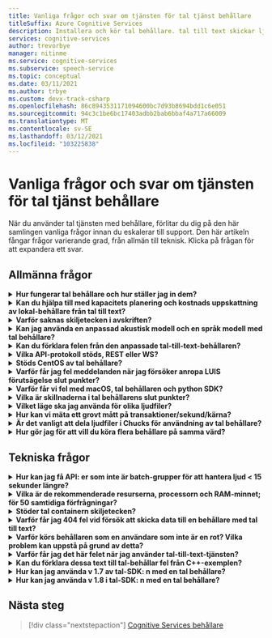 ```yaml
---
title: Vanliga frågor och svar om tjänsten för tal tjänst behållare
titleSuffix: Azure Cognitive Services
description: Installera och kör tal behållare. tal till text skickar ljud strömmar till text i real tid som dina program, verktyg eller enheter kan använda eller Visa. Text till tal konverterar inmatad text till mänskligt syntetiskt tal.
services: cognitive-services
author: trevorbye
manager: nitinme
ms.service: cognitive-services
ms.subservice: speech-service
ms.topic: conceptual
ms.date: 03/11/2021
ms.author: trbye
ms.custom: devx-track-csharp
ms.openlocfilehash: 86c8943531171094600bc7d93b8694bdd1c6e051
ms.sourcegitcommit: 94c3c1be6bc17403adbb2bab6bbaf4a717a66009
ms.translationtype: MT
ms.contentlocale: sv-SE
ms.lasthandoff: 03/12/2021
ms.locfileid: "103225838"
---
```

# <a name="speech-service-containers-frequently-asked-questions-faq"></a>Vanliga frågor och svar om tjänsten för tal tjänst behållare

När du använder tal tjänsten med behållare, förlitar du dig på den här samlingen vanliga frågor innan du eskalerar till support. Den här artikeln fångar frågor varierande grad, från allmän till teknisk. Klicka på frågan för att expandera ett svar.

## <a name="general-questions"></a>Allmänna frågor

<details>
<summary>
<b>Hur fungerar tal behållare och hur ställer jag in dem?</b>
</summary>

**Svar:** När du ställer in produktions klustret finns det flera saker att tänka på. För det första måste du konfigurera ett enskilt språk, flera behållare på samma dator, inte vara ett stort problem. Om det uppstår problem kan det vara ett maskin varu problem – så vi skulle först titta på resursen, det vill säga. Specifikationer för processor och minne.

Ta en stund, `ja-JP` behållare och den senaste modellen. Den akustiska modellen är den mest krävande delen av processor, medan språk modellen kräver mest minne. När vi har förbrukat användningen tar det cirka 0,6 CPU-kärnor för att bearbeta en enda tal-till-text-begäran när ljudet flödar i real tid (som från mikrofonen). Om du matar in ljud snabbare än i real tid (t. ex. från en fil) kan användningen vara dubbel (1,2 x kärnor). Under tiden är minnet som anges nedan operativ minne för avkodning av tal. Den tar *inte* hänsyn till den faktiska fulla storleken på språk modellen, som kommer att finnas i fil-cachen. För det här `ja-JP` är ytterligare 2 GB. för `en-US` , kan det vara mer (6-7 GB).

Om du har en dator där minnet är begränsade och du försöker distribuera flera språk, är det möjligt att filcachen är full och att operativ systemet tvingas att placera modeller i och ut. För en pågående avskrift, som kan vara katastrofal, och kan leda till långsammare och andra prestanda konsekvenser.

Dessutom förpaketerar vi körbara filer för datorer med instruktions uppsättningen [Avancerad Vector-anknytning (AVX2)](speech-container-howto.md#advanced-vector-extension-support) . En dator med AVX512-instruktionen kräver kodgenerering för det målet och start 10-behållare för 10 språk kan tillfälligt ha slut på processor kraft. Ett meddelande som det här visas i Docker-loggarna:

```console
2020-01-16 16:46:54.981118943 
[W:onnxruntime:Default, tvm_utils.cc:276 LoadTVMPackedFuncFromCache]
Cannot find Scan4_llvm__mcpu_skylake_avx512 in cache, using JIT...
```

Du kan ange antalet avkodare som du vill ha i en *enda* behållare med hjälp av `DECODER MAX_COUNT` variabeln. Vi bör därför börja med SKU (CPU/minne) och vi kan föreslå hur du får ut så mycket som möjligt. En bra utgångs punkt refererar till de rekommenderade värd datorernas resurs specifikationer.

<br>
</details>

<details>
<summary>
<b>Kan du hjälpa till med kapacitets planering och kostnads uppskattning av lokal-behållare från tal till text?</b>
</summary>

**Svar:** För container kapacitet i batch-bearbetnings läge kan varje avkodare hantera 2-3x i real tid, med två processor kärnor, för ett enda igenkännings resultat. Vi rekommenderar inte att du behåller fler än två samtidiga igenkänningar per behållar instans, men rekommenderar att du kör fler instanser av behållare för Tillförlitlighets-/tillgänglighets skäl, bakom en belastningsutjämnare.

Även om vi kan ha varje behållar instans som körs med fler avkodare. Vi kan till exempel konfigurera 7 avkodare per behållar instans på en åtta kärnor (på mer än 2x var), vilket ger 15x-genomflöde. Det finns en param `DECODER_MAX_COUNT` som är medveten om. För det extrema fallet uppstår Tillförlitlighets-och latens problem, och data flödet ökade avsevärt. För en mikrofon kommer den att vara i 1x real tid. Den övergripande användningen bör vara på ungefär en kärna för en enda igenkänning.

För scenario för bearbetning av 1 K timmar/dag i batchbearbetnings läge kan tre virtuella datorer hantera dem inom 24 timmar men inte garanterade. För att hantera insamling av insamlade dagar, redundans, uppdatering och för att ange lägsta säkerhets kopiering/BCP, rekommenderar vi 4-5 datorer i stället för 3 per kluster och med 2 kluster.

För maskin vara använder vi standard Azure VM `DS13_v2` som en referens (varje kärna måste vara 2,6 GHz eller bättre, med AVX2-instruktions uppsättningen aktive rad).

| Instans  | vCPU (s) | RAM    | Temp-lagring | Betala per användning med AHB | 1 års reserv med AHB (besparingar) | tre år reserverat med AHB (besparingar) |
|-----------|---------|--------|--------------|------------------------|-------------------------------------|--------------------------------------|
| `DS13 v2` | 8       | 56 GiB | 112 GiB      | $0.598/timme            | $0.3528/timme (~ 41%)                 | $0.2333/timme (~ 61%)                  |

Baserat på design referensen (två kluster på 5 virtuella datorer för att hantera 1 K timmar/dag ljud grupps bearbetning), blir 1 års maskin varu kostnad:

> 2 (kluster) * 5 (virtuella datorer per kluster) * $0.3528/timme * 365 (dagar) * 24 (timmar) = $31K/år

Vid mappning till en fysisk dator är en allmän uppskattning 1 vCPU = 1 fysisk processor kärna. I verkligheten är 1vCPU mer kraftfullare än en enda kärna.

För lokal kommer alla dessa ytterligare faktorer att komma i spel:

- På vilken typ den fysiska processorn är och hur många kärnor det är
- Hur många processorer som körs tillsammans i samma ruta/dator
- Hur virtuella datorer konfigureras
- Hur Hyper-Threading och multi-threading används
- Hur minnet delas
- Operativ systemet, osv.

Normalt är det inte lika bra som i Azure-miljön. När jag överväger andra kostnader är det en säker uppskattning som är 10 fysiska processor kärnor = 8 Azure-vCPU. Även om populära processorer bara har åtta kärnor. Med lokal distribution är kostnaden högre än att använda virtuella Azure-datorer. Överväg också avskrivnings takten.

Service kostnaden är samma som online tjänsten: $1/timme för tal till text. Tal service kostnaden är:

> $1 * 1000 * 365 = $365K

De underhålls kostnader som betalas ut till Microsoft beror på tjänst nivå och innehåll i tjänsten. Den är olika från $29.99/månad för grundläggande nivå till hundratals tusen om tjänsten är inblandad. Ett grovt tal är $300/timme för service/kvarhållning. Kostnad för personer ingår inte. Andra infrastruktur kostnader (till exempel lagring, nätverk och belastnings utjämning) ingår inte.

<br>
</details>

<details>
<summary>
<b>Varför saknas skiljetecken i avskriften?</b>
</summary>

**Svar:** `speech_recognition_language=<YOUR_LANGUAGE>` Ska konfigureras explicit i begäran om de använder en kol-klient.

Exempel:

```python
if not recognize_once(
    speechsdk.SpeechRecognizer(
        speech_config=speechsdk.SpeechConfig(
            endpoint=template.format("interactive"),
            speech_recognition_language="ja-JP"),
            audio_config=audio_config)):

    print("Failed interactive endpoint")
    exit(1)
```
Här är utdata:

```cmd
RECOGNIZED: SpeechRecognitionResult(
    result_id=2111117c8700404a84f521b7b805c4e7, 
    text="まだ早いまだ早いは猫である名前はまだないどこで生まれたかとんと見当を検討をなつかぬ。
    何でも薄暗いじめじめした所でながら泣いていた事だけは記憶している。
    まだは今ここで初めて人間と言うものを見た。
    しかも後で聞くと、それは書生という人間中で一番同額同額。",
    reason=ResultReason.RecognizedSpeech)
```

<br>
</details>

<details>
<summary>
<b>Kan jag använda en anpassad akustisk modell och en språk modell med tal behållare?</b>
</summary>

Vi kan för närvarande bara skicka ett modell-ID, antingen en anpassad språk modell eller en anpassad akustisk modell.

**Svar:** Beslutet att *inte* stödja både akustiska och språk modeller gjordes samtidigt. Detta gäller även tills en enhetlig identifierare har skapats för att minska API-avbrott. Därför stöds det tyvärr inte just nu.

<br>
</details>

<details>
<summary>
<b>Kan du förklara felen från den anpassade tal-till-text-behållaren?</b>
</summary>

**Fel 1:**

```cmd
Failed to fetch manifest: Status: 400 Bad Request Body:
{
    "code": "InvalidModel",
    "message": "The specified model is not supported for endpoint manifests."
}
```

**Svar 1:** Om du har utbildning med den senaste anpassade modellen stöder vi för närvarande inte det. Om du tränar med en äldre version bör det vara möjligt att använda. Vi arbetar fortfarande med att stödja de senaste versionerna.

I stort sett stöder inte de anpassade behållarna Halide eller ONNX akustiska akustiska modeller (som är standard i den anpassade utbildnings portalen). Detta beror på att anpassade modeller inte krypteras och att vi inte vill exponera ONNX-modeller, men språk modeller är fina. Kunden måste uttryckligen välja en äldre icke-ONNX modell för anpassad utbildning. Noggrannhet kommer inte att påverkas. Modell storleken kan vara större (med 100 MB).

> Support modell > 20190220 (v 4.5 Unified)

**Fel 2:**

```cmd
HTTPAPI result code = HTTPAPI_OK.
HTTP status code = 400.
Reason:  Synthesis failed.
StatusCode: InvalidArgument,
Details: Voice does not match.
```

**Svar 2:** Du måste ange rätt röst namn i begäran, vilket är Skift läges känsligt. Läs den fullständiga tjänst namns mappningen.

**Fel 3:**

```json
{
    "code": "InvalidProductId",
    "message": "The subscription SKU \"CognitiveServices.S0\" is not supported in this service instance."
}
```

**Svar 3:** Du Reed för att skapa en tal resurs, inte en Cognitive Services-resurs.


<br>
</details>

<details>
<summary>
<b>Vilka API-protokoll stöds, REST eller WS?</b>
</summary>

**Svar:** För tal-till-text-och anpassade tal-till-text-behållare stöder vi för närvarande endast WebSocket-baserat protokoll. SDK: n stöder bara anrop i WS men inte REST. Det finns en plan för att lägga till REST-support, men inte ETA för tillfället. Läs alltid den officiella dokumentationen i [fråga förutsägelse-slutpunkter](speech-container-howto.md#query-the-containers-prediction-endpoint).

<br>
</details>

<details>
<summary>
<b>Stöds CentOS av tal behållare?</b>
</summary>

**Svar:** CentOS 7 stöds inte av python SDK än, även om Ubuntu 19,04 inte stöds.

Python Speech SDK-paketet är tillgängligt för dessa operativsystem:
- **Windows** -x64 och x86
- **Mac** -MacOS X version 10,12 eller senare
- **Linux** -Ubuntu 16,04, Ubuntu 18,04, Debian 9 på x64

Mer information om installations miljön finns i [installations programmet för python-plattformen](quickstarts/setup-platform.md?pivots=programming-language-python). Ubuntu 18,04 är nu den rekommenderade versionen.

<br>
</details>

<details>
<summary>
<b>Varför får jag fel meddelanden när jag försöker anropa LUIS förutsägelse slut punkter?</b>
</summary>

Jag använder LUIS-behållaren i en IoT Edge distribution och försöker anropa LUIS förutsägelse-slutpunkten från en annan behållare. LUIS-behållaren lyssnar på port 5001 och den URL jag använder är följande:

```csharp
var luisEndpoint =
    $"ws://192.168.1.91:5001/luis/prediction/v3.0/apps/{luisAppId}/slots/production/predict";
var config = SpeechConfig.FromEndpoint(new Uri(luisEndpoint));
```

Felet jag får är:

```cmd
WebSocket Upgrade failed with HTTP status code: 404 SessionId: 3cfe2509ef4e49919e594abf639ccfeb
```

Jag ser begäran i LUIS-behållar loggarna och meddelandet som säger:

```cmd
The request path /luis//predict" does not match a supported file type.
```

Vad betyder detta? Vad saknas? Jag följer exemplet på tal-SDK: n [här](https://github.com/Azure-Samples/cognitive-services-speech-sdk). Scenariot är att vi identifierar ljudet direkt från PC-mikrofonen och försöker bestämma avsikten, baserat på LUIS-appen vi tränade. Det exempel jag länkade till gör exakt det. Och fungerar bra med den molnbaserade tjänsten LUIS. Genom att använda tal-SDK verkade du spara oss från att behöva göra ett separat explicit anrop till API: et för tal till text och sedan ett andra anrop till LUIS.

Allt jag försöker göra är att byta från scenariot med att använda LUIS i molnet för att använda LUIS-behållaren. Jag kan inte tänka på om tal-SDK fungerar för en sådan, men det fungerar inte för det andra.

**Svar:** Tal-SDK bör inte användas mot en LUIS-behållare. För att använda LUIS-behållaren ska LUIS SDK-eller LUIS-REST API användas. Tal-SDK ska användas mot en tal behållare.

Ett moln skiljer sig från en behållare. Ett moln kan bestå av flera aggregerade behållare (kallas ibland Micro-tjänster). Det finns därför en LUIS-behållare och det finns en tal behållare – två separata behållare. Tal behållaren är bara tal. LUIS-behållaren innehåller bara LUIS. I molnet, eftersom båda behållarna är kända för att distribueras och det är dåliga prestanda för en fjärran sluten klient att gå till molnet, gör tal, kom tillbaka och gå sedan till molnet igen och gör LUIS, vi tillhandahåller en funktion som gör att klienten kan gå till tal, stanna kvar i molnet, gå till LUIS och sedan gå tillbaka till klienten. Till och med i det här scenariot går tal-SDK: n till tal Cloud container med ljud och sedan talar tal Cloud container om till LUIS Cloud container med text. LUIS-behållaren har inget begrepp för att acceptera ljud (det skulle inte vara meningen för att LUIS-behållaren ska acceptera strömmande ljud-LUIS är en textbaserad tjänst). Med lokal, vi har ingen säkerhet för att våra kunder har distribuerat båda behållarna, vi förutsätter inte att dirigera mellan behållare i våra kunders lokaler, och om båda behållarna har distribuerats på lokal, med tanke på att de är mer lokala för klienten, är det inte ett krav att gå tillbaka till SR först, tillbaka till klienten och låta kunden ta den texten och gå till LUIS.

<br>
</details>

<details>
<summary>
<b>Varför får vi fel med macOS, tal behållaren och python SDK?</b>
</summary>

När vi skickar en *. wav* -fil som ska skrivas tillbaka kommer resultatet att bli tillbaka med:

```cmd
recognition is running....
Speech Recognition canceled: CancellationReason.Error
Error details: Timeout: no recognition result received.
When creating a websocket connection from the browser a test, we get:
wb = new WebSocket("ws://localhost:5000/speech/recognition/dictation/cognitiveservices/v1")
WebSocket
{
    url: "ws://localhost:5000/speech/recognition/dictation/cognitiveservices/v1",
    readyState: 0,
    bufferedAmount: 0,
    onopen: null,
    onerror: null,
    ...
}
```

Vi vet att WebSocket har kon figurer ATS korrekt.

**Svar:** I så fall, se [detta GitHub-problem](https://github.com/Azure-Samples/cognitive-services-speech-sdk/issues/310). Vi har ett arbete runt, som [föreslås här](https://github.com/Azure-Samples/cognitive-services-speech-sdk/issues/310#issuecomment-527542722).

Koldioxid som korrigeras detta i version 1,8.


<br>
</details>

<details>
<summary>
<b>Vilka är skillnaderna i tal behållarens slut punkter?</b>
</summary>

Kan du fylla i följande test mått, inklusive vilka funktioner som ska testas och hur du testar SDK och REST-API: er? Särskilt skillnader i "interaktiva" och "konversation", som jag inte ser från ett befintligt dokument/exempel.

| Slutpunkt                                                | Funktionellt test                                                   | SDK | REST-API |
|---------------------------------------------------------|-------------------------------------------------------------------|-----|----------|
| `/speech/synthesize/cognitiveservices/v1`               | Syntetisera text (text till tal)                                  |     | Ja      |
| `/speech/recognition/dictation/cognitiveservices/v1`    | Cognitive Services lokal Diktering v1 WebSocket-slutpunkt        | Ja | Inga       |
| `/speech/recognition/interactive/cognitiveservices/v1`  | Den Cognitive Services lokal interaktiva v1 WebSocket-slutpunkten  |     |          |
| `/speech/recognition/conversation/cognitiveservices/v1` | Kognitiva tjänster på lokal-konversation v1 WebSocket-slutpunkt |     |          |

**Svar:** Detta är en fusion av:
- Personer som försöker köra dikteringens slut punkt för behållare (jag är inte säker på hur de får den URL: en)
- Slut punkten för 1<sup>St</sup> -parten som är en i en behållare.
- Slut punkten för 1<sup>St</sup> -parten returnerar tal. fragment-meddelanden i stället för `speech.hypothesis` e-<sup></sup> postmeddelandena för att returnera slut punkten för slut punkterna för slutpunkten.
- Snabb starter alla använder `RecognizeOnce` (interaktivt läge)
- Kol har en kontroll att för `speech.fragment` meddelanden som kräver att de inte returneras i interaktivt läge.
- Kol som har utgångs punkt i versions utlösare (avslutar processen).

Lösningen är antingen växlad till att använda kontinuerlig igenkänning i koden eller (snabbare) ansluter till antingen de interaktiva eller kontinuerliga slut punkterna i behållaren.
För din kod ställer du in slut punkten till `host:port` /Speech/Recognition/Interactive/cognitiveservices/v1

För olika lägen, se tallägen – se nedan:

## <a name="speech-modes---interactive-conversation-dictation"></a>Tallägen – interaktiv, konversation, Diktering

[!INCLUDE [speech-modes](includes/speech-modes.md)]

Den rätta korrigeringen kommer med SDK 1,8, som har stöd för lokal (kommer att välja rätt slut punkt, så vi kommer inte att vara lägre än online tjänsten). Under tiden finns det ett exempel på kontinuerlig igenkänning, varför ska vi inte peka på det?

https://github.com/Azure-Samples/cognitive-services-speech-sdk/blob/6805d96bf69d9e95c9137fe129bc5d81e35f6309/samples/python/console/speech_sample.py#L196

<br>
</details>

<details>
<summary>
<b>Vilket läge ska jag använda för olika ljudfiler?</b>
</summary>

**Svar:** Här är en [snabb start med python](./get-started-speech-to-text.md?pivots=programming-language-python). Du kan hitta de andra språken som är länkade på webbplatsen för dokument.

Bara för att klargöra för interaktiva, konversationer och diktering, Det här är ett avancerat sätt att ange på vilket sätt tjänsten ska hantera talfunktionerna. För lokal-behållare måste vi tyvärr ange hela URI (eftersom den innehåller en lokal dator), så den här informationen läcker från abstraktionen. Vi samarbetar med SDK-teamet för att göra detta mer användbart i framtiden.

<br>
</details>

<details>
<summary>
<b>Hur kan vi mäta ett grovt mått på transaktioner/sekund/kärna?</b>
</summary>

**Svar:** Här följer några av de hårda siffror som förväntas från befintlig modell (kommer att ändras för den som vi kommer att leverera i GA):

- För filer visas begränsningen i tal-SDK: n i 2x. De första fem sekunderna ljudet begränsas inte. Avkodaren kan göra ungefär 3x i real tid. För detta är den totala processor användningen nära 2 kärnor för ett enda igenkännings resultat.
- För MIC är det klockan 1x real tid. Den övergripande användningen bör vara ungefär 1 kärna för en enda igenkänning.

Detta kan alla verifieras från Docker-loggarna. Vi har faktiskt dumpat raden med sessions-och fras-/uttryck-statistik och innehåller RTF-nummer.


<br>
</details>

<details>
<summary>
<b>Är det vanligt att dela ljudfiler i Chucks för användning av tal behållare?</b>
</summary>

Min nuvarande plan är att ta en befintlig ljudfil och dela upp den i 10 andra segment och skicka dem via behållaren. Är det ett acceptabelt scenario?  Finns det ett bättre sätt att bearbeta större ljudfiler med behållaren?

**Svar:** Använd bara tal-SDK och ge den filen. Varför måste du segmentera filen?


<br>
</details>

<details>
<summary>
<b>Hur gör jag för att vill du köra flera behållare på samma värd?</b>
</summary>

Dokumentet säger att du vill exponera en annan port, vilket jag gör, men LUIS-behållaren lyssnar fortfarande på port 5000?

**Svar:** Försök `-p <outside_unique_port>:5000` . Till exempel `-p 5001:5000`.


<br>
</details>

## <a name="technical-questions"></a>Tekniska frågor

<details>
<summary>
<b>Hur kan jag få API: er som inte är batch-grupper för att hantera ljud &lt; 15 sekunder längre?</b>
</summary>

**Svar:** `RecognizeOnce()` i interaktivt läge körs bara upp till 15 sekunders ljud, eftersom läget är avsett för tal kommando, där yttranden förväntas vara korta. Om du använder `StartContinuousRecognition()` för diktering eller konversation finns det ingen gräns på 15 sekunder.


<br>
</details>

<details>
<summary>
<b>Vilka är de rekommenderade resurserna, processorn och RAM-minnet; för 50 samtidiga förfrågningar?</b>
</summary>

Hur många samtidiga begär Anden kommer 4 kärnor, 4 GB RAM-referens? Om vi till exempel måste betjäna 50 samtidiga förfrågningar, hur många kärnor och RAM-minne rekommenderas?

**Svar:** I real tid `en-US` rekommenderar vi att du använder fler Docker-behållare utöver 6 samtidiga begär Anden. Den får Crazier bortom 16 kärnor och den blir icke-enhetlig, icke-enhetlig minnes åtkomst (NUMA)-nod känslig. I följande tabell beskrivs den lägsta och rekommenderade fördelningen av resurser för varje tal behållare.

# <a name="speech-to-text"></a>[Tal till text](#tab/stt)

| Container      | Minimum             | Rekommenderas         |
|----------------|---------------------|---------------------|
| Tal till text | 2 kärnor, 2 GB minne | 4 kärnor, 4 GB minne |

# <a name="custom-speech-to-text"></a>[Custom Speech till text](#tab/cstt)

| Container             | Minimum             | Rekommenderas         |
|-----------------------|---------------------|---------------------|
| Custom Speech till text | 2 kärnor, 2 GB minne | 4 kärnor, 4 GB minne |

# <a name="text-to-speech"></a>[Text till tal](#tab/tts)

| Container      | Minimum             | Rekommenderas         |
|----------------|---------------------|---------------------|
| Text till tal | 1 kärna, 2 GB minne | 2 kärnor, 3 GB minne |

# <a name="custom-text-to-speech"></a>[Anpassad text till tal](#tab/ctts)

| Container             | Minimum             | Rekommenderas         |
|-----------------------|---------------------|---------------------|
| Anpassad text till tal | 1 kärna, 2 GB minne | 2 kärnor, 3 GB minne |

***

- Varje kärna måste vara minst 2,6 GHz eller snabbare.
- För filer är begränsningen i talet SDK, i 2x (de första 5 sekunderna ljudet är inte begränsat).
- Avkodaren kan utföra cirka 2 – tre gånger i real tid. För detta är den totala processor användningen nära två kärnor för ett enda igenkänning. Därför rekommenderar vi inte att du behåller fler än två aktiva anslutningar per behållar instans. Den yttersta sidan skulle vara att lagra 10 avkodare i 2x real tid på en åtta kärnor som `DS13_V2` . För container version 1,3 och senare finns det en param som du kan prova att ställa in `DECODER_MAX_COUNT=20` .
- För mikrofonen är den på 1x real tid. Den övergripande användningen bör vara på ungefär en kärna för en enda igenkänning.

Ta hänsyn till det totala antalet timmar av ljudet som du har. Om talet är stort, rekommenderar vi att du kör fler instanser av behållare, antingen i en enda ruta eller i flera rutor, bakom en belastningsutjämnare. Dirigering kan utföras med hjälp av Kubernetes (K8S) och Helm, eller med Docker Compose.

Som exempel, för att hantera 1000 timmar/24 timmar, har vi försökt konfigurera 3-4 virtuella datorer med 10 instanser/avkodare per virtuell dator.

<br>
</details>

<details>
<summary>
<b>Stöder tal containern skiljetecken?</b>
</summary>

**Svar:** Vi har versaler (REDUNDANSVÄXLINGAR) tillgängliga i lokal-behållaren. Interpunktion är språk beroende och stöds inte för vissa språk, inklusive kinesiska och japanska.

Vi *har* stöd för implicit och grundläggande interpunktion för befintliga behållare, men är `off` som standard. Det innebär att du kan hämta `.` specialtecknet i ditt exempel, men inte på- `。` tecknen. För att aktivera den här implicita logiken är här ett exempel på hur du gör i python med vårt tal-SDK (det skulle vara detsamma på andra språk):

```python
speech_config.set_service_property(
    name='punctuation',
    value='implicit',
    channel=speechsdk.ServicePropertyChannel.UriQueryParameter
)
```

<br>
</details>

<details>
<summary>
<b>Varför får jag 404 fel vid försök att skicka data till en behållare med tal till text?</b>
</summary>

Här är ett exempel på ett HTTP-inlägg:

```http
POST /speech/recognition/conversation/cognitiveservices/v1?language=en-US&format=detailed HTTP/1.1
Accept: application/json;text/xml
Content-Type: audio/wav; codecs=audio/pcm; samplerate=16000
Transfer-Encoding: chunked
User-Agent: PostmanRuntime/7.18.0
Cache-Control: no-cache
Postman-Token: xxxxxx-xxxx-xxxx-xxxx-xxxxxxxxxxxx
Host: 10.0.75.2:5000
Accept-Encoding: gzip, deflate
Content-Length: 360044
Connection: keep-alive
HTTP/1.1 404 Not Found
Date: Tue, 22 Oct 2019 15:42:56 GMT
Server: Kestrel
Content-Length: 0
```

**Svar:** Vi stöder inte REST API i en "tal-till-text"-behållare, vi har bara stöd för WebSockets via talet SDK. Läs alltid den officiella dokumentationen i [fråga förutsägelse-slutpunkter](speech-container-howto.md#query-the-containers-prediction-endpoint).

<br>
</details>


<details>
<summary>
<b> Varför körs behållaren som en användare som inte är en rot? Vilka problem kan uppstå på grund av detta?</b>
</summary>

**Svar:** Observera att standard användaren i behållaren är en icke-rot användare. Detta ger skydd mot processer som hoppar över behållaren och hämtar eskalerade behörigheter på noden värd. Som standard gör vissa plattformar som OpenShift container Platform redan detta genom att köra behållare med ett godtyckligt tilldelat användar-ID. För dessa plattformar måste den icke-rot användaren ha behörighet att skriva till en externt mappad volym som kräver skrivningar. Till exempel en mapp för loggning eller en anpassad modell hämtnings mapp.
<br>
</details>

<details>
<summary>
<b>Varför får jag det här felet när jag använder tal-till-text-tjänsten?</b>
</summary>

```cmd
Error in STT call for file 9136835610040002161_413008000252496:
{
    "reason": "ResultReason.Canceled",
    "error_details": "Due to service inactivity the client buffer size exceeded. Resetting the buffer. SessionId: xxxxx..."
}
```

**Svar:** Detta inträffar vanligt vis när du matar in ljudet snabbare än genom att använda tal igenkännings behållaren. Klientens buffertar fyller upp och annulleringen utlöses. Du måste kontrol lera samtidigheten och RTF-filen där du skickar ljudet.

<br>
</details>

<details>
<summary>
<b>Kan du förklara dessa text till tal-behållar fel från C++-exemplen?</b>
</summary>

**Svar:** Om behållar versionen är äldre än 1,3 ska den här koden användas:

```cpp
const auto endpoint = "http://localhost:5000/speech/synthesize/cognitiveservices/v1";
auto config = SpeechConfig::FromEndpoint(endpoint);
auto synthesizer = SpeechSynthesizer::FromConfig(config);
auto result = synthesizer->SpeakTextAsync("{{{text1}}}").get();
```

Äldre behållare har inte den nödvändiga slut punkten för att kol ska fungera med `FromHost` API: et. Om de behållare som används för version 1,3 ska den här koden användas:

```cpp
const auto host = "http://localhost:5000";
auto config = SpeechConfig::FromHost(host);
config->SetSpeechSynthesisVoiceName(
    "Microsoft Server Speech Text to Speech Voice (en-US, AriaRUS)");
auto synthesizer = SpeechSynthesizer::FromConfig(config);
auto result = synthesizer->SpeakTextAsync("{{{text1}}}").get();
```

Nedan visas ett exempel på hur du använder `FromEndpoint` API: et:

```cpp
const auto endpoint = "http://localhost:5000/cognitiveservices/v1";
auto config = SpeechConfig::FromEndpoint(endpoint);
config->SetSpeechSynthesisVoiceName(
    "Microsoft Server Speech Text to Speech Voice (en-US, AriaRUS)");
auto synthesizer = SpeechSynthesizer::FromConfig(config);
auto result = synthesizer->SpeakTextAsync("{{{text2}}}").get();
```

 `SetSpeechSynthesisVoiceName`Funktionen anropas eftersom det krävs röst namnet för behållarna med en uppdaterad text till tal-motor.

<br>
</details>

<details>
<summary>
<b>Hur kan jag använda v 1.7 av tal-SDK: n med en tal behållare?</b>
</summary>

**Svar:** Det finns tre slut punkter i tal behållaren för olika användnings områden, de definieras som tallägen – se nedan:

## <a name="speech-modes"></a>Tallägen

[!INCLUDE [speech-modes](includes/speech-modes.md)]

De är av olika syfte och används på olika sätt.

Python- [exempel](https://github.com/Azure-Samples/cognitive-services-speech-sdk/blob/master/samples/python/console/speech_sample.py):
- För enkel igenkänning (interaktivt läge) med en anpassad slut punkt (det vill säga `SpeechConfig` med en slut punkt parameter), se `speech_recognize_once_from_file_with_custom_endpoint_parameters()` .
- För kontinuerlig igenkänning (konversations läge) och bara ändra för att använda en anpassad slut punkt som ovan, se `speech_recognize_continuous_from_file()` .
- Om du vill aktivera diktering i exempel som ovan (endast om du verkligen behöver det), högerklickar du efter att du `speech_config` har skapat, lagt till kod `speech_config.enable_dictation()` .

I C# för att aktivera diktering anropar du `SpeechConfig.EnableDictation()` funktionen.

### <a name="fromendpoint-apis"></a>`FromEndpoint` N
| Språk | API-information |
|----------|:------------|
| C++ | <a href="https://docs.microsoft.com/cpp/cognitive-services/speech/speechconfig#fromendpoint" target="_blank">`SpeechConfig::FromEndpoint` <span class="docon docon-navigate-external x-hidden-focus"></span></a> |
| C# | <a href="https://docs.microsoft.com/dotnet/api/microsoft.cognitiveservices.speech.speechconfig.fromendpoint" target="_blank">`SpeechConfig.FromEndpoint` <span class="docon docon-navigate-external x-hidden-focus"></span></a> |
| Java | <a href="https://docs.microsoft.com/java/api/com.microsoft.cognitiveservices.speech.speechconfig.fromendpoint" target="_blank">`SpeechConfig.fromendpoint` <span class="docon docon-navigate-external x-hidden-focus"></span></a> |
| Objective-C | <a href="https://docs.microsoft.com/objectivec/cognitive-services/speech/spxspeechconfiguration#initwithendpoint" target="_blank">`SPXSpeechConfiguration:initWithEndpoint;` <span class="docon docon-navigate-external x-hidden-focus"></span></a> |
| Python | <a href="https://docs.microsoft.com/python/api/azure-cognitiveservices-speech/azure.cognitiveservices.speech.speechconfig" target="_blank">`SpeechConfig;` <span class="docon docon-navigate-external x-hidden-focus"></span></a> |
| JavaScript | Stöds inte för närvarande eller är inte planerat. |

<br>
</details>

<details>
<summary>
<b>Hur kan jag använda v 1.8 i tal-SDK: n med en tal behållare?</b>
</summary>

**Svar:** Det finns ett nytt `FromHost` API. Detta ersätter eller ändrar inte några befintliga API: er. Det lägger bara till ett alternativt sätt att skapa en tal konfiguration med hjälp av en anpassad värd.

### <a name="fromhost-apis"></a>`FromHost` N

| Språk | API-information |
|--|:-|
| C# | <a href="https://docs.microsoft.com/dotnet/api/microsoft.cognitiveservices.speech.speechconfig.fromhost" target="_blank">`SpeechConfig.FromHost` <span class="docon docon-navigate-external x-hidden-focus"></span></a> |
| C++ | <a href="https://docs.microsoft.com/cpp/cognitive-services/speech/speechconfig#fromhost" target="_blank">`SpeechConfig::FromHost` <span class="docon docon-navigate-external x-hidden-focus"></span></a> |
| Java | <a href="https://docs.microsoft.com/java/api/com.microsoft.cognitiveservices.speech.speechconfig.fromhost" target="_blank">`SpeechConfig.fromHost` <span class="docon docon-navigate-external x-hidden-focus"></span></a> |
| Objective-C | <a href="https://docs.microsoft.com/objectivec/cognitive-services/speech/spxspeechconfiguration#initwithhost" target="_blank">`SPXSpeechConfiguration:initWithHost;` <span class="docon docon-navigate-external x-hidden-focus"></span></a> |
| Python | <a href="https://docs.microsoft.com/python/api/azure-cognitiveservices-speech/azure.cognitiveservices.speech.speechconfig" target="_blank">`SpeechConfig;` <span class="docon docon-navigate-external x-hidden-focus"></span></a> |
| JavaScript | Stöds för närvarande inte |

> Parametrar: Host (obligatorisk), prenumerations nyckel (valfritt, om du kan använda tjänsten utan den).

Formatet för värden är `protocol://hostname:port` där `:port` är det valfria (se nedan):
- Om behållaren körs lokalt är värd namnet `localhost` .
- Om behållaren körs på en fjärrserver använder du värd namnet eller IPv4-adressen för den servern.

Värd parameter exempel för tal till text:
- `ws://localhost:5000` -osäker anslutning till en lokal behållare med port 5000
- `ws://some.host.com:5000` -osäker anslutning till en behållare som körs på en fjärrserver

Python-exempel från ovan, men Använd `host` parameter i stället för `endpoint` :

```python
speech_config = speechsdk.SpeechConfig(host="ws://localhost:5000")
```

<br>
</details>

## <a name="next-steps"></a>Nästa steg

> [!div class="nextstepaction"]
> [Cognitive Services behållare](speech-container-howto.md)